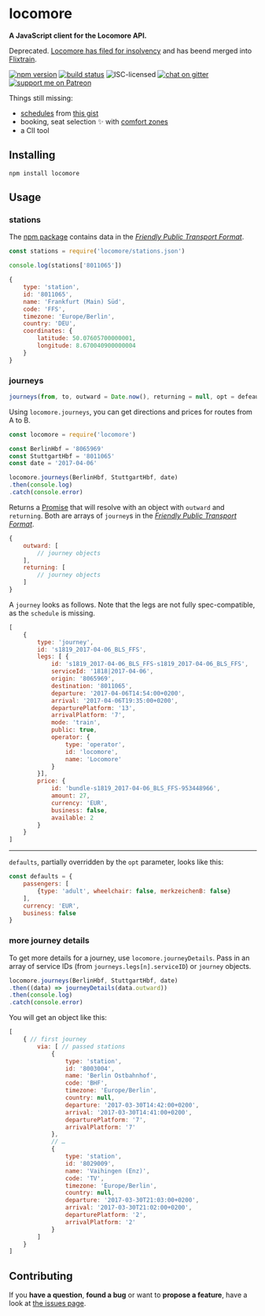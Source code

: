 # locomore

**A JavaScript client for the Locomore API.**

Deprecated. [Locomore has filed for insolvency](https://web.archive.org/web/20170514064030/https://locomore.com/de/aktuelles/2017-05-11/) and has beend merged into [Flixtrain](https://www.flixtrain.com).

[![npm version](https://img.shields.io/npm/v/locomore.svg)](https://www.npmjs.com/package/locomore)
[![build status](https://img.shields.io/travis/derhuerst/locomore.svg)](https://travis-ci.org/derhuerst/locomore)
![ISC-licensed](https://img.shields.io/github/license/derhuerst/locomore.svg)
[![chat on gitter](https://badges.gitter.im/derhuerst.svg)](https://gitter.im/derhuerst)
[![support me on Patreon](https://img.shields.io/badge/support%20me-on%20patreon-fa7664.svg)](https://patreon.com/derhuerst)

Things still missing:

- [schedules](https://github.com/public-transport/friendly-public-transport-format/blob/master/docs/readme.md#schedule) from [this gist](https://gist.github.com/derhuerst/410d79ce2a8158705d7878e8af096577)
- booking, seat selection :sparkles: with [comfort zones](https://locomore.com/en/basic/)
- a ClI tool


## Installing

```shell
npm install locomore
```


## Usage

### stations

The [npm package](https://npmjs.com/locomore) contains data in the [*Friendly Public Transport Format*](https://github.com/public-transport/friendly-public-transport-format).

```js
const stations = require('locomore/stations.json')

console.log(stations['8011065'])
```

```js
{
	type: 'station',
	id: '8011065',
	name: 'Frankfurt (Main) Süd',
	code: 'FFS',
	timezone: 'Europe/Berlin',
	country: 'DEU',
	coordinates: {
		latitude: 50.07605700000001,
		longitude: 8.670040900000004
	}
}
```

### journeys

```js
journeys(from, to, outward = Date.now(), returning = null, opt = defeaults)
```

Using `locomore.journeys`, you can get directions and prices for routes from A to B.

```js
const locomore = require('locomore')

const BerlinHbf = '8065969'
const StuttgartHbf = '8011065'
const date = '2017-04-06'

locomore.journeys(BerlinHbf, StuttgartHbf, date)
.then(console.log)
.catch(console.error)
```

Returns a [Promise](https://developer.mozilla.org/en-US/docs/Web/JavaScript/Reference/Global_Objects/promise) that will resolve with an object with `outward` and `returning`. Both are arrays of `journey`s in the [*Friendly Public Transport Format*](https://github.com/public-transport/friendly-public-transport-format).

```js
{
	outward: [
		// journey objects
	],
	returning: [
		// journey objects
	]
}
```

A `journey` looks as follows. Note that the legs are not fully spec-compatible, as the `schedule` is missing.

```js
[
	{
		type: 'journey',
		id: 's1819_2017-04-06_BLS_FFS',
		legs: [ {
			id: 's1819_2017-04-06_BLS_FFS-s1819_2017-04-06_BLS_FFS',
			serviceId: '1818|2017-04-06',
			origin: '8065969',
			destination: '8011065',
			departure: '2017-04-06T14:54:00+0200',
			arrival: '2017-04-06T19:35:00+0200',
			departurePlatform: '13',
			arrivalPlatform: '7',
			mode: 'train',
			public: true,
			operator: {
				type: 'operator',
				id: 'locomore',
				name: 'Locomore'
			}
		}],
		price: {
			id: 'bundle-s1819_2017-04-06_BLS_FFS-953448966',
			amount: 27,
			currency: 'EUR',
			business: false,
			available: 2
		}
	}
]
```

----

`defaults`, partially overridden by the `opt` parameter, looks like this:

```js
const defaults = {
	passengers: [
		{type: 'adult', wheelchair: false, merkzeichenB: false}
	],
	currency: 'EUR',
	business: false
}
```

### more journey details

To get more details for a journey, use `locomore.journeyDetails`. Pass in an array of service IDs (from `journeys.legs[n].serviceID`) or `journey` objects.

```js
locomore.journeys(BerlinHbf, StuttgartHbf, date)
.then((data) => journeyDetails(data.outward))
.then(console.log)
.catch(console.error)
```

You will get an object like this:

```js
[
	{ // first journey
		via: [ // passed stations
			{
				type: 'station',
				id: '8003004',
				name: 'Berlin Ostbahnhof',
				code: 'BHF',
				timezone: 'Europe/Berlin',
				country: null,
				departure: '2017-03-30T14:42:00+0200',
				arrival: '2017-03-30T14:41:00+0200',
				departurePlatform: '7',
				arrivalPlatform: '7'
			},
			// …
			{
				type: 'station',
				id: '8029009',
				name: 'Vaihingen (Enz)',
				code: 'TV',
				timezone: 'Europe/Berlin',
				country: null,
				departure: '2017-03-30T21:03:00+0200',
				arrival: '2017-03-30T21:02:00+0200',
				departurePlatform: '2',
				arrivalPlatform: '2'
			}
		]
	}
]
```


## Contributing

If you **have a question**, **found a bug** or want to **propose a feature**, have a look at [the issues page](https://github.com/derhuerst/locomore/issues).
